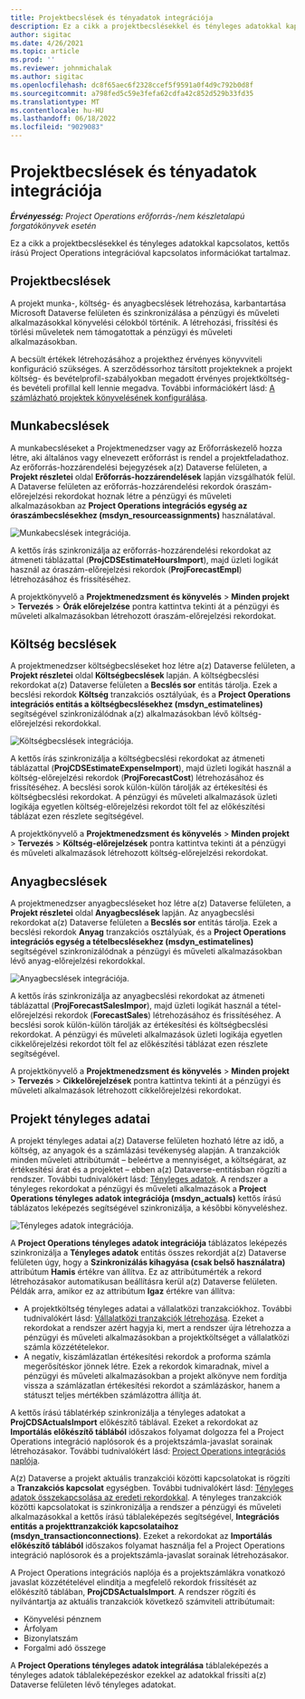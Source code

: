 ```yaml
---
title: Projektbecslések és tényadatok integrációja
description: Ez a cikk a projektbecslésekkel és tényleges adatokkal kapcsolatos, kettős írású Project Operations integrációval kapcsolatos információkat tartalmaz.
author: sigitac
ms.date: 4/26/2021
ms.topic: article
ms.prod: ''
ms.reviewer: johnmichalak
ms.author: sigitac
ms.openlocfilehash: dc8f65aec6f2328ccef5f9591a0f4d9c792b0d8f
ms.sourcegitcommit: a798fed5c59e3fefa62cdfa42c852d529b33fd35
ms.translationtype: MT
ms.contentlocale: hu-HU
ms.lasthandoff: 06/18/2022
ms.locfileid: "9029083"
---
```

# <a name="project-estimates-and-actuals-integration"></a>Projektbecslések és tényadatok integrációja

_**Érvényesség:** Project Operations erőforrás-/nem készletalapú forgatókönyvek esetén_

Ez a cikk a projektbecslésekkel és tényleges adatokkal kapcsolatos, kettős írású Project Operations integrációval kapcsolatos információkat tartalmaz.

## <a name="project-estimates"></a>Projektbecslések

A projekt munka-, költség- és anyagbecslések létrehozása, karbantartása Microsoft Dataverse felületen és szinkronizálása a pénzügyi és műveleti alkalmazásokkal könyvelési célokból történik. A létrehozási, frissítési és törlési műveletek nem támogatottak a pénzügyi és műveleti alkalmazásokban.

A becsült értékek létrehozásához a projekthez érvényes könyvviteli konfiguráció szükséges. A szerződéssorhoz társított projekteknek a projekt költség- és bevételprofil-szabályokban megadott érvényes projektköltség- és bevételi profillal kell lennie megadva. További információkért lásd: [A számlázható projektek könyvelésének konfigurálása](../project-accounting/configure-accounting-billable-projects.md#configure-project-cost-and-revenue-profile-rules).

## <a name="labor-estimates"></a>Munkabecslések

A munkabecsléseket a Projektmenedzser vagy az Erőforráskezelő hozza létre, aki általános vagy elnevezett erőforrást is rendel a projektfeladathoz. Az erőforrás-hozzárendelési bejegyzések a(z) Dataverse felületen, a **Projekt részletei** oldal **Erőforrás-hozzárendelések** lapján vizsgálhatók felül. A Dataverse felületen az erőforrás-hozzárendelési rekordok óraszám-előrejelzési rekordokat hoznak létre a pénzügyi és műveleti alkalmazásokban az **Project Operations integrációs egység az óraszámbecslésekhez (msdyn\_resourceassignments)** használatával.

   ![Munkabecslések integrációja.](./Media/DW4LaborEstimates.png)

A kettős írás szinkronizálja az erőforrás-hozzárendelési rekordokat az átmeneti táblázattal (**ProjCDSEstimateHoursImport**), majd üzleti logikát használ az óraszám-előrejelzési rekordok (**ProjForecastEmpl**) létrehozásához és frissítéséhez.

A projektkönyvelő a **Projektmenedzsment és könyvelés** > **Minden projekt** > **Tervezés** > **Órák előrejelzése** pontra kattintva tekinti át a pénzügyi és műveleti alkalmazásokban létrehozott óraszám-előrejelzési rekordokat.

## <a name="expense-estimates"></a>Költség becslések

A projektmenedzser költségbecsléseket hoz létre a(z) Dataverse felületen, a **Projekt részletei** oldal **Költségbecslések** lapján. A költségbecslési rekordokat a(z) Dataverse felületen a **Becslés sor** entitás tárolja. Ezek a becslési rekordok **Költség** tranzakciós osztályúak, és a **Project Operations integrációs entitás a költségbecslésekhez (msdyn\_estimatelines)** segítségével szinkronizálódnak a(z) alkalmazásokban lévő költség-előrejelzési rekordokkal.

   ![Költségbecslések integrációja.](./Media/DW4ExpenseEstimates.png)

A kettős írás szinkronizálja a költségbecslési rekordokat az átmeneti táblázattal (**ProjCDSEstimateExpenseImport**), majd üzleti logikát használ a költség-előrejelzési rekordok (**ProjForecastCost**) létrehozásához és frissítéséhez. A becslési sorok külön-külön tárolják az értékesítési és költségbecslési rekordokat. A pénzügyi és műveleti alkalmazások üzleti logikája egyetlen költség-előrejelzési rekordot tölt fel az előkészítési táblázat ezen részlete segítségével.

A projektkönyvelő a **Projektmenedzsment és könyvelés** > **Minden projekt** > **Tervezés** > **Költség-előrejelzések** pontra kattintva tekinti át a pénzügyi és műveleti alkalmazások létrehozott költség-előrejelzési rekordokat.

## <a name="material-estimates"></a>Anyagbecslések

A projektmenedzser anyagbecsléseket hoz létre a(z) Dataverse felületen, a **Projekt részletei** oldal **Anyagbecslések** lapján. Az anyagbecslési rekordokat a(z) Dataverse felületen a **Becslés sor** entitás tárolja. Ezek a becslési rekordok **Anyag** tranzakciós osztályúak, és a **Project Operations integrációs egység a tételbecslésekhez (msdyn\_estimatelines)** segítségével szinkronizálódnak a pénzügyi és műveleti alkalmazásokban lévő anyag-előrejelzési rekordokkal.

   ![Anyagbecslések integrációja.](./Media/DW4MaterialEstimates.png)

A kettős írás szinkronizálja az anyagbecslési rekordokat az átmeneti táblázattal (**ProjForecastSalesImpor**), majd üzleti logikát használ a tétel-előrejelzési rekordok (**ForecastSales**) létrehozásához és frissítéséhez. A becslési sorok külön-külön tárolják az értékesítési és költségbecslési rekordokat. A pénzügyi és műveleti alkalmazások üzleti logikája egyetlen cikkelőrejelzési rekordot tölt fel az előkészítési táblázat ezen részlete segítségével.

A projektkönyvelő a **Projektmenedzsment és könyvelés** > **Minden projekt** > **Tervezés** > **Cikkelőrejelzések** pontra kattintva tekinti át a pénzügyi és műveleti alkalmazások létrehozott cikkelőrejelzési rekordokat.

## <a name="project-actuals"></a>Projekt tényleges adatai

A projekt tényleges adatai a(z) Dataverse felületen hozható létre az idő, a költség, az anyagok és a számlázási tevékenység alapján. A tranzakciók minden műveleti attribútumát – beleértve a mennyiséget, a költségárat, az értékesítési árat és a projektet – ebben a(z) Dataverse-entitásban rögzíti a rendszer. További tudnivalókért lásd: [Tényleges adatok](../actuals/actuals-overview.md). A rendszer a tényleges rekordokat a pénzügyi és műveleti alkalmazások a **Project Operations tényleges adatok integrációja (msdyn\_actuals)** kettős írású táblázatos leképezés segítségével szinkronizálja, a későbbi könyveléshez.

   ![Tényleges adatok integrációja.](./Media/DW4Actuals.png)

A **Project Operations tényleges adatok integrációja** táblázatos leképezés szinkronizálja a **Tényleges adatok** entitás összes rekordját a(z) Dataverse felületen úgy, hogy a **Szinkronizálás kihagyása (csak belső használatra)** attribútum **Hamis** értékre van állítva. Ez az attribútumérték a rekord létrehozásakor automatikusan beállításra kerül a(z) Dataverse felületen. Példák arra, amikor ez az attribútum **Igaz** értékre van állítva:

  - A projektköltség tényleges adatai a vállalatközi tranzakciókhoz. További tudnivalókért lásd: [Vállalatközi tranzakciók létrehozása](../project-accounting/create-intercompany-transactions.md). Ezeket a rekordokat a rendszer azért hagyja ki, mert a rendszer újra létrehozza a pénzügyi és műveleti alkalmazásokban a projektköltséget a vállalatközi számla közzétételekor.
  - A negatív, kiszámlázatlan értékesítési rekordok a proforma számla megerősítéskor jönnek létre. Ezek a rekordok kimaradnak, mivel a pénzügyi és műveleti alkalmazásokban a projekt alkönyve nem fordítja vissza a számlázatlan értékesítési rekordot a számlázáskor, hanem a státuszt teljes mértékben számlázottra állítja át.

A kettős írású táblatérkép szinkronizálja a tényleges adatokat a **ProjCDSActualsImport** előkészítő táblával. Ezeket a rekordokat az **Importálás előkészítő táblából** időszakos folyamat dolgozza fel a Project Operations integráció naplósorok és a projektszámla-javaslat sorainak létrehozásakor. További tudnivalókért lásd: [Project Operations integrációs naplója](../project-accounting/project-operations-integration-journal.md).

A(z) Dataverse a projekt aktuális tranzakciói közötti kapcsolatokat is rögzíti a **Tranzakciós kapcsolat** egységben. További tudnivalókért lásd: [Tényleges adatok összekapcsolása az eredeti rekordokkal](../actuals/linkingactuals.md). A tényleges tranzakciók közötti kapcsolatokat is szinkronizálja a rendszer a pénzügyi és műveleti alkalmazásokkal a kettős írású táblaleképezés segítségével, **Integrációs entitás a projekttranzakciók kapcsolataihoz (msdyn\_transactionconnections)**. Ezeket a rekordokat az **Importálás előkészítő táblából** időszakos folyamat használja fel a Project Operations integráció naplósorok és a projektszámla-javaslat sorainak létrehozásakor.

A Project Operations integrációs naplója és a projektszámlákra vonatkozó javaslat közzétételével elindítja a megfelelő rekordok frissítését az előkészítő táblában, **ProjCDSActualsImport**. A rendszer rögzíti és nyilvántartja az aktuális tranzakciók következő számviteli attribútumait:

- Könyvelési pénznem
- Árfolyam
- Bizonylatszám
- Forgalmi adó összege

A **Project Operations tényleges adatok integrálása** táblaleképezés a tényleges adatok táblaleképezéskor ezekkel az adatokkal frissíti a(z) Dataverse felületen lévő tényleges adatokat.
